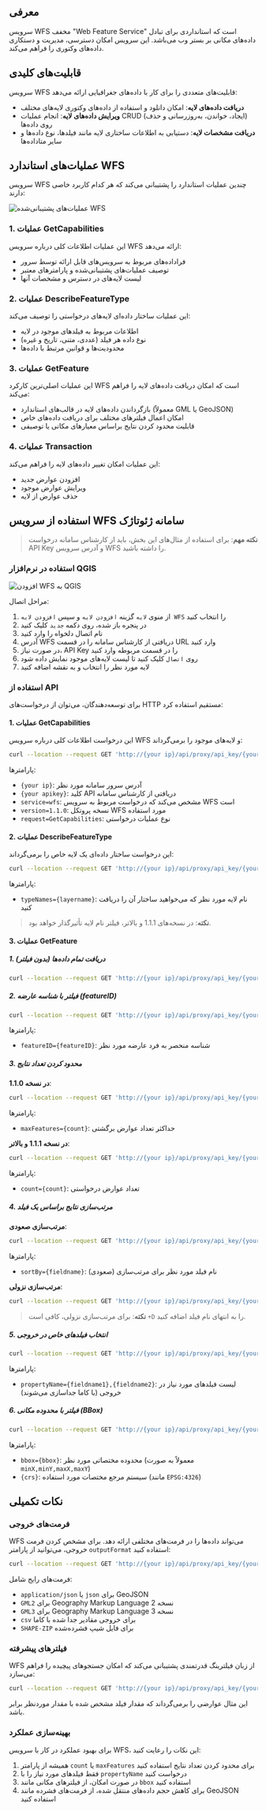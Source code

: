 
## معرفی

سرویس WFS مخفف "Web Feature Service" است که استانداردی برای تبادل داده‌های مکانی بر بستر وب می‌باشد. این سرویس امکان دسترسی، مدیریت و دستکاری داده‌های وکتوری را فراهم می‌کند.

## قابلیت‌های کلیدی

سرویس WFS قابلیت‌های متعددی را برای کار با داده‌های جغرافیایی ارائه می‌دهد:

- **دریافت داده‌های لایه**: امکان دانلود و استفاده از داده‌های وکتوری لایه‌های مختلف
- **ویرایش داده‌های لایه**: انجام عملیات CRUD (ایجاد، خواندن، به‌روزرسانی و حذف) روی داده‌ها
- **دریافت مشخصات لایه**: دستیابی به اطلاعات ساختاری لایه مانند فیلدها، نوع داده‌ها و سایر متاداده‌ها

## عملیات‌های استاندارد WFS

سرویس WFS چندین عملیات استاندارد را پشتیبانی می‌کند که هر کدام کاربرد خاصی دارند:

![عملیات‌های پشتیبانی‌شده WFS](https://github.com/SaaFaa-company/geotajak3-documents/blob/main/services/image/wfs-oprations.png?raw=true "عملیات‌های پشتیبانی‌شده WFS")

### 1. عملیات GetCapabilities

این عملیات اطلاعات کلی درباره سرویس WFS ارائه می‌دهد:

- فراداده‌های مربوط به سرویس‌های قابل ارائه توسط سرور
- توصیف عملیات‌های پشتیبانی‌شده و پارامترهای معتبر
- لیست لایه‌های در دسترس و مشخصات آنها

### 2. عملیات DescribeFeatureType

این عملیات ساختار داده‌ای لایه‌های درخواستی را توصیف می‌کند:

- اطلاعات مربوط به فیلدهای موجود در لایه
- نوع داده هر فیلد (عددی، متنی، تاریخ و غیره)
- محدودیت‌ها و قوانین مرتبط با داده‌ها

### 3. عملیات GetFeature

این عملیات اصلی‌ترین کارکرد WFS است که امکان دریافت داده‌های لایه را فراهم می‌کند:

- بازگرداندن داده‌های لایه در قالب‌های استاندارد (معمولاً GML یا GeoJSON)
- امکان اعمال فیلترهای مختلف برای دریافت داده‌های خاص
- قابلیت محدود کردن نتایج براساس معیارهای مکانی یا توصیفی

### 4. عملیات Transaction

این عملیات امکان تغییر داده‌های لایه را فراهم می‌کند:

- افزودن عوارض جدید
- ویرایش عوارض موجود
- حذف عوارض از لایه

## استفاده از سرویس WFS سامانه ژئوتاژک

> **نکته مهم**: برای استفاده از مثال‌های این بخش، باید از کارشناس سامانه درخواست API Key و آدرس سرویس WFS را داشته باشید.

### استفاده در نرم‌افزار QGIS

![افزودن WFS به QGIS](https://github.com/SaaFaa-company/geotajak3-documents/blob/main/services/image/add-wfs-qgis.png?raw=true "افزودن WFS به QGIS")

مراحل اتصال:

1. از منوی `لایه` گزینه `افزودن لایه` و سپس `افزودن لایه WFS` را انتخاب کنید
2. در پنجره باز شده، روی دکمه `جدید` کلیک کنید
3. نام اتصال دلخواه را وارد کنید
4. آدرس WFS دریافتی از کارشناس سامانه را در قسمت URL وارد کنید
5. در صورت نیاز، API Key را در قسمت مربوطه وارد کنید
6. روی `اتصال` کلیک کنید تا لیست لایه‌های موجود نمایش داده شود
7. لایه مورد نظر را انتخاب و به نقشه اضافه کنید

### استفاده از  API

برای توسعه‌دهندگان، می‌توان از درخواست‌های HTTP مستقیم استفاده کرد:

#### 1. عملیات GetCapabilities

این درخواست اطلاعات کلی درباره سرویس WFS و لایه‌های موجود را برمی‌گرداند:

```bash
curl --location --request GET 'http://{your ip}/api/proxy/api_key/{your apikey}/wfs/?service=wfs&version=1.1.0&request=GetCapabilities'
```

پارامترها:

- `{your ip}`: آدرس سرور سامانه مورد نظر
- `{your apikey}`: کلید API دریافتی از کارشناس سامانه
- `service=wfs`: مشخص می‌کند که درخواست مربوط به سرویس WFS است
- `version=1.1.0`: نسخه پروتکل WFS مورد استفاده
- `request=GetCapabilities`: نوع عملیات درخواستی

#### 2. عملیات DescribeFeatureType

این درخواست ساختار داده‌ای یک لایه خاص را برمی‌گرداند:

```bash
curl --location --request GET 'http://{your ip}/api/proxy/api_key/{your apikey}/wfs/?service=wfs&version=1.1.1&request=DescribeFeatureType&typeNames={layername}'
```

پارامترها:

- `typeNames={layername}`: نام لایه مورد نظر که می‌خواهید ساختار آن را دریافت کنید

> **نکته**: در نسخه‌های 1.1.1 و بالاتر، فیلتر نام لایه تأثیرگذار خواهد بود.

#### 3. عملیات GetFeature

##### 1. دریافت تمام داده‌ها (بدون فیلتر)

```bash
curl --location --request GET 'http://{your ip}/api/proxy/api_key/{your apikey}/wfs/?service=wfs&version=1.1.1&request=GetFeature&typeNames={layername}'
```

##### 2. فیلتر با شناسه عارضه (featureID)

```bash
curl --location --request GET 'http://{your ip}/api/proxy/api_key/{your apikey}/wfs/?service=wfs&version=1.1.1&request=GetFeature&typeNames=geotajak:{layername}&featureID={featureID}'
```

پارامترها:

- `featureID={featureID}`: شناسه منحصر به فرد عارضه مورد نظر

##### 3. محدود کردن تعداد نتایج

**در نسخه 1.1.0**:

```bash
curl --location --request GET 'http://{your ip}/api/proxy/api_key/{your apikey}/wfs/?service=wfs&version=1.1.0&request=GetFeature&typeNames={layername}&maxFeatures={count}'
```

پارامترها:

- `maxFeatures={count}`: حداکثر تعداد عوارض برگشتی

**در نسخه 1.1.1 و بالاتر**:

```bash
curl --location --request GET 'http://{your ip}/api/proxy/api_key/{your apikey}/wfs/?service=wfs&request=GetFeature&typeNames={layername}&count={count}&version=1.1.1'
```

پارامترها:

- `count={count}`: تعداد عوارض درخواستی

##### 4. مرتب‌سازی نتایج براساس یک فیلد

**مرتب‌سازی صعودی**:

```bash
curl --location --request GET 'http://{your ip}/api/proxy/api_key/{your apikey}/wfs/?service=wfs&request=GetFeature&typeNames={layername}&count={count}&version=1.1.1&sortBy={fieldname}'
```

پارامترها:

- `sortBy={fieldname}`: نام فیلد مورد نظر برای مرتب‌سازی (صعودی)

**مرتب‌سازی نزولی**:

```bash
curl --location --request GET 'http://{your ip}/api/proxy/api_key/{your apikey}/wfs/?service=wfs&request=GetFeature&typeNames={layername}&count={count}&version=1.1.1&sortBy={fieldname}+D'
```

> **نکته**: برای مرتب‌سازی نزولی، کافی است `+D` را به انتهای نام فیلد اضافه کنید.

##### 5. انتخاب فیلدهای خاص در خروجی

```bash
curl --location --request GET 'http://{your ip}/api/proxy/api_key/{your apikey}/wfs/?service=wfs&request=GetFeature&typeNames={layername}&count={count}&version=1.1.1&propertyName={fieldname1},{fieldname2}'
```

پارامترها:

- `propertyName={fieldname1},{fieldname2}`: لیست فیلدهای مورد نیاز در خروجی (با کاما جداسازی می‌شوند)

##### 6. فیلتر با محدوده مکانی (BBox)

```bash
curl --location --request GET 'http://{your ip}/api/proxy/api_key/{your apikey}/wfs/?service=wfs&request=GetFeature&typeNames={layername}&version=1.1.1&srsName={crs}:4326&bbox={bbox},{crs}'
```

پارامترها:

- `bbox={bbox}`: محدوده مختصاتی مورد نظر (معمولاً به صورت `minX,minY,maxX,maxY`)
- `{crs}`: سیستم مرجع مختصات مورد استفاده (مانند `EPSG:4326`)

## نکات تکمیلی

### فرمت‌های خروجی

WFS می‌تواند داده‌ها را در فرمت‌های مختلفی ارائه دهد. برای مشخص کردن فرمت خروجی، می‌توانید از پارامتر `outputFormat` استفاده کنید:

```bash
curl --location --request GET 'http://{your ip}/api/proxy/api_key/{your apikey}/wfs/?service=wfs&version=1.1.1&request=GetFeature&typeNames={layername}&outputFormat=application/json'
```

فرمت‌های رایج شامل:

- `application/json` یا `json` برای GeoJSON
- `GML2` برای Geography Markup Language نسخه 2
- `GML3` برای Geography Markup Language نسخه 3
- `csv` برای خروجی مقادیر جدا شده با کاما
- `SHAPE-ZIP` برای فایل شیپ فشرده‌شده

### فیلترهای پیشرفته

WFS از زبان فیلترینگ قدرتمندی پشتیبانی می‌کند که امکان جستجوهای پیچیده را فراهم می‌سازد:

```bash
curl --location --request GET 'http://{your ip}/api/proxy/api_key/{your apikey}/wfs/?service=wfs&version=1.1.1&request=GetFeature&typeNames={layername}&filter=<Filter><PropertyIsEqualTo><PropertyName>{fieldname}</PropertyName><Literal>{value}</Literal></PropertyIsEqualTo></Filter>'
```

این مثال عوارضی را برمی‌گرداند که مقدار فیلد مشخص شده با مقدار موردنظر برابر باشد.

### بهینه‌سازی عملکرد

برای بهبود عملکرد در کار با سرویس WFS، این نکات را رعایت کنید:

1. همیشه از پارامتر `count` یا `maxFeatures` برای محدود کردن تعداد نتایج استفاده کنید
2. فقط فیلدهای مورد نیاز را با `propertyName` درخواست کنید
3. در صورت امکان، از فیلترهای مکانی مانند `bbox` استفاده کنید
4. برای کاهش حجم داده‌های منتقل شده، از فرمت‌های فشرده مانند GeoJSON استفاده کنید